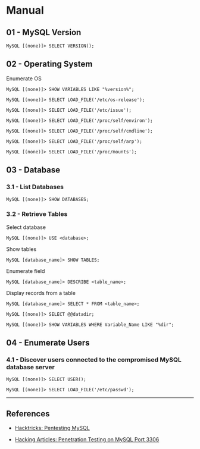 # Manual

## 01 - MySQL Version

```
MySQL [(none)]> SELECT VERSION();
```

## 02 - Operating System

Enumerate OS

```
MySQL [(none)]> SHOW VARIABLES LIKE "%version%";
```

```
MySQL [(none)]> SELECT LOAD_FILE('/etc/os-release');

MySQL [(none)]> SELECT LOAD_FILE('/etc/issue');
```

```
MySQL [(none)]> SELECT LOAD_FILE('/proc/self/environ');
```

```
MySQL [(none)]> SELECT LOAD_FILE('/proc/self/cmdline');
```

```
MySQL [(none)]> SELECT LOAD_FILE('/proc/self/arp');
```

```
MySQL [(none)]> SELECT LOAD_FILE('/proc/mounts');
```

## 03 - Database

### 3.1 - List Databases

```
MySQL [(none)]> SHOW DATABASES;
```

### 3.2 - Retrieve Tables

Select database

```
MySQL [(none)]> USE <database>;
```

Show tables

```
MySQL [database_name]> SHOW TABLES;
```

Enumerate field

```
MySQL [database_name]> DESCRIBE <table_name>;
```

Display records from a table

```
MySQL [database_name]> SELECT * FROM <table_name>;

MySQL [(none)]> SELECT @@datadir;

MySQL [(none)]> SHOW VARIABLES WHERE Variable_Name LIKE "%dir";
```

## 04 - Enumerate Users

### 4.1 - Discover users connected to the compromised MySQL database server

```
MySQL [(none)]> SELECT USER();

MySQL [(none)]> SELECT LOAD_FILE('/etc/passwd');
```

---
## References

- [Hacktricks: Pentesting MySQL](https://book.hacktricks.xyz/pentesting/pentesting-mysql)

- [Hacking Articles: Penetration Testing on MySQL Port 3306](https://www.hackingarticles.in/penetration-testing-on-mysql-port-3306/)